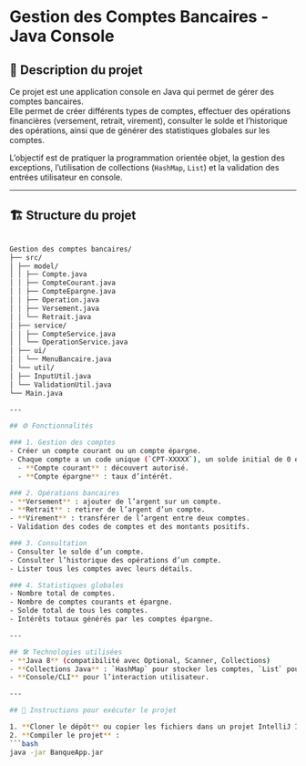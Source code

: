 # Gestion des Comptes Bancaires - Java Console

## 📌 Description du projet
Ce projet est une application console en Java qui permet de gérer des comptes bancaires.  
Elle permet de créer différents types de comptes, effectuer des opérations financières (versement, retrait, virement), consulter le solde et l’historique des opérations, ainsi que de générer des statistiques globales sur les comptes.

L’objectif est de pratiquer la programmation orientée objet, la gestion des exceptions, l’utilisation de collections (`HashMap`, `List`) et la validation des entrées utilisateur en console.

---

## 🏗 Structure du projet

```bash

Gestion des comptes bancaires/
├── src/
│ ├── model/
│ │ ├── Compte.java
│ │ ├── CompteCourant.java
│ │ ├── CompteEpargne.java
│ │ ├── Operation.java
│ │ ├── Versement.java
│ │ └── Retrait.java
│ ├── service/
│ │ ├── CompteService.java
│ │ └── OperationService.java
│ ├── ui/
│ │ └── MenuBancaire.java
│ └── util/
│ ├── InputUtil.java
│ └── ValidationUtil.java
└── Main.java

---

## ⚙️ Fonctionnalités

### 1. Gestion des comptes
- Créer un compte courant ou un compte épargne.
- Chaque compte a un code unique (`CPT-XXXXX`), un solde initial de 0 et des informations spécifiques :
  - **Compte courant** : découvert autorisé.
  - **Compte épargne** : taux d’intérêt.

### 2. Opérations bancaires
- **Versement** : ajouter de l’argent sur un compte.
- **Retrait** : retirer de l’argent d’un compte.
- **Virement** : transférer de l’argent entre deux comptes.
- Validation des codes de comptes et des montants positifs.

### 3. Consultation
- Consulter le solde d’un compte.
- Consulter l’historique des opérations d’un compte.
- Lister tous les comptes avec leurs détails.

### 4. Statistiques globales
- Nombre total de comptes.
- Nombre de comptes courants et épargne.
- Solde total de tous les comptes.
- Intérêts totaux générés par les comptes épargne.

---

## 🛠 Technologies utilisées
- **Java 8** (compatibilité avec Optional, Scanner, Collections)
- **Collections Java** : `HashMap` pour stocker les comptes, `List` pour les opérations.
- **Console/CLI** pour l’interaction utilisateur.

---

## 🚀 Instructions pour exécuter le projet

1. **Cloner le dépôt** ou copier les fichiers dans un projet IntelliJ IDEA ou Eclipse.
2. **Compiler le projet** :
```bash
java -jar BanqueApp.jar
